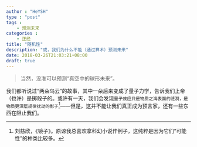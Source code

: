 ```yaml
---
author : "HeYSH"
type : "post"
tags :
    - 预测未来
categories :
    - 正经
title: "随机性"
description: "或，我们为什么不能（通过算术）预测未来"
date: 2018-03-26T21:03:21+08:00
draft: true
---
```


> 当然，没准可以预测“真空中的球形未来”。

我们都听说过“两朵乌云”的故事，其中一朵后来变成了量子力学，告诉我们上帝（也许）是掷骰子的。或许有一天，我们会发现`量子效应只是物质之海表面的涟漪，是物质更深层规律扰动的影子`[^liu]——但是，这并不能让我们真正成为预言家，还有一些东西在阻止我们。



[^liu]:刘慈欣，《镜子》。原谅我总喜欢拿科幻小说作例子，这纯粹是因为它们“可能性”的种类比较多。

